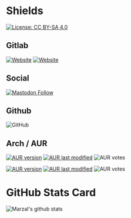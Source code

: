 <!--
**Marzal/Marzal** is a ✨ _special_ ✨ repository because its `README.md` (this file) appears on your GitHub profile.-->

# Shields
[![License: CC BY-SA 4.0](https://licensebuttons.net/l/by-sa/4.0/80x15.png)](https://creativecommons.org/licenses/by-sa/4.0/)
## Gitlab
[![Website](https://img.shields.io/website?label=kdeexpress.gitlab.io&logo=kde&style=for-the-badge&url=https%3A%2F%2Fkdeexpress.gitlab.io%2F)](https://kdeexpress.gitlab.io/)
[![Website](https://img.shields.io/website?label=residuocero.gitlab.io&logo=gitlab&style=for-the-badge&url=https%3A%2F%2Fresiduocerorm.gitlab.io)](https://residuocerorm.gitlab.io/)
<!-- ![W3C Validation](https://img.shields.io/w3c-validation/html?targetUrl=https%3A%2F%2Fresiduocerorm.gitlab.io%2F) -->
## Social
[![Mastodon Follow](https://img.shields.io/mastodon/follow/926901?style=social)](https://mastodon.social/@DavidMarzalC)

## Github
![GitHub](https://img.shields.io/github/license/marzal/marzal)
<!--
![GitHub followers](https://img.shields.io/github/followers/marzal?style=social)
![GitHub User's stars](https://img.shields.io/github/stars/marzal?affiliations=OWNER%2CCOLLABORATOR%2CORGANIZATION_MEMBER&style=social)
-->
## Arch / AUR
[![AUR version](https://img.shields.io/aur/version/ksvnupdater?label=ksvnupdater&logo=kde&style=for-the-badge)]()
[![AUR last modified](https://img.shields.io/aur/last-modified/ksvnupdater?style=for-the-badge)](https://aur.archlinux.org/cgit/aur.git/log/?h=ksvnupdater)
![AUR votes](https://img.shields.io/aur/votes/ksvnupdater?style=for-the-badge)

[![AUR version](https://img.shields.io/aur/version/studio-controls-git?label=studio-controls-git&logo=archlinux&style=for-the-badge)](https://aur.archlinux.org/packages/studio-controls-git)
[![AUR last modified](https://img.shields.io/aur/last-modified/studio-controls-git?style=for-the-badge)](https://aur.archlinux.org/cgit/aur.git/log/?h=studio-controls-git)
![AUR votes](https://img.shields.io/aur/votes/studio-controls-git?style=for-the-badge)

# GitHub Stats Card
![Marzal's github stats](https://github-readme-stats.vercel.app/api?username=marzal&count_private=true&show_icons=true&include_all_commits=true&theme=vue-dark)
<!--
## Top Languages Card
[![Top Langs](https://github-readme-stats.vercel.app/api/top-langs/?username=marzal&layout=compact)](https://github.com/anuraghazra/github-readme-stats)
-->
<!--
## Repo Cards
![Customized Card](https://github-readme-stats.vercel.app/api/pin?username=marzal&repo=awesome-telegram&title_color=fff&icon_color=f9f9f9&text_color=9f9f9f&bg_color=151515)
-->
